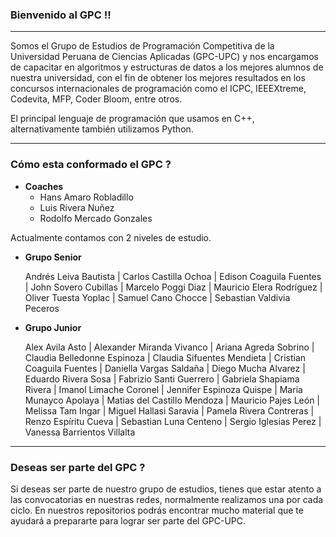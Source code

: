 ### Bienvenido al GPC !!

---
Somos el Grupo de Estudios de Programación Competitiva de la Universidad Peruana de Ciencias Aplicadas (GPC-UPC) y nos encargamos de capacitar en algoritmos y estructuras de datos a los
mejores alumnos de nuestra universidad, con el fin de obtener los mejores resultados en los concursos internacionales de programación como el ICPC, IEEEXtreme, Codevita, MFP, Coder Bloom, entre otros.

El principal lenguaje de programación que usamos en C++, alternativamente también utilizamos Python.

---

### Cómo esta conformado el GPC ?

* **Coaches**
  * Hans Amaro Robladillo
  * Luis Rivera Nuñez
  * Rodolfo Mercado Gonzales

Actualmente contamos con 2 niveles de estudio.

* **Grupo Senior**

  Andrés Leiva Bautista | Carlos Castilla Ochoa | Edison Coaguila Fuentes | John Sovero Cubillas | Marcelo Poggi Diaz | Mauricio Elera Rodríguez | Oliver Tuesta Yoplac | Samuel Cano Chocce | Sebastian Valdivia Peceros

* **Grupo Junior**

  Alex Avila Asto | Alexander Miranda Vivanco | Ariana Agreda Sobrino | Claudia Belledonne Espinoza | Claudia Sifuentes Mendieta | Cristian Coaguila Fuentes | Daniella Vargas Saldaña | 
  Diego Mucha Alvarez | Eduardo Rivera Sosa | Fabrizio Santi Guerrero | Gabriela Shapiama Rivera | Imanol Limache Coronel | Jennifer Espinoza Quispe | Maria Munayco Apolaya | Matias del 
  Castillo Mendoza | Mauricio Pajes León | Melissa Tam Ingar | Miguel Hallasi Saravia | Pamela Rivera Contreras | Renzo Espíritu Cueva | Sebastian Luna Centeno | Sergio Iglesias Perez | 
  Vanessa Barrientos Villalta

---

### Deseas ser parte del GPC ?

Si deseas ser parte de nuestro grupo de estudios, tienes que estar atento a las convocatorias en nuestras redes, normalmente realizamos una por cada ciclo. En nuestros repositorios
podrás encontrar mucho material que te ayudará a prepararte para lograr ser parte del GPC-UPC.
 
